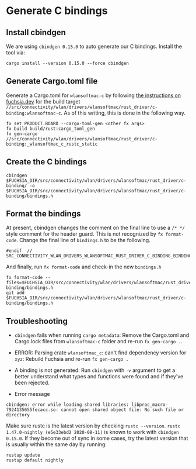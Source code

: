 # Generate C bindings

## Install cbindgen

We are using `cbindgen 0.15.0` to auto generate our C bindings.
Install the tool via:
```
cargo install --version 0.15.0 --force cbindgen
```

## Generate Cargo.toml file

Generate a Cargo.toml for `wlansoftmac-c` by following [the instructions on fuchsia.dev](https://fuchsia.dev/fuchsia-src/development/languages/rust/cargo)
for the build target `//src/connectivity/wlan/drivers/wlansoftmac/rust_driver/c-binding:wlansoftmac-c`.
As of this writing, this is done in the following way.

```
fx set PRODUCT.BOARD --cargo-toml-gen <other fx args>
fx build build/rust:cargo_toml_gen
fx gen-cargo //src/connectivity/wlan/drivers/wlansoftmac/rust_driver/c-binding:_wlansoftmac_c_rustc_static
```

## Create the C bindings

```
cbindgen $FUCHSIA_DIR/src/connectivity/wlan/drivers/wlansoftmac/rust_driver/c-binding/ -o $FUCHSIA_DIR/src/connectivity/wlan/drivers/wlansoftmac/rust_driver/c-binding/bindings.h
```

## Format the bindings

At present, cbindgen changes the comment on the final line to use a `/* */` style
comment for the header guard. This is not recognized by `fx format-code`. Change
the final line of `bindings.h` to be the following.

```
#endif  // SRC_CONNECTIVITY_WLAN_DRIVERS_WLANSOFTMAC_RUST_DRIVER_C_BINDING_BINDINGS_H_
```

And finally, run `fx format-code` and check-in the new `bindings.h`

```
fx format-code --files=$FUCHSIA_DIR/src/connectivity/wlan/drivers/wlansoftmac/rust_driver/c-binding/bindings.h
git add $FUCHSIA_DIR/src/connectivity/wlan/drivers/wlansoftmac/rust_driver/c-binding/bindings.h
```

## Troubleshooting

* `cbindgen` fails when running `cargo metadata`: Remove the Cargo.toml and Cargo.lock
files from `wlansoftmac-c` folder and re-run `fx gen-cargo .`.

* ERROR: Parsing crate `wlansoftmac_c`: can't find dependency version for `xyz`:
Rebuild Fuchsia and re-run `fx gen-cargo .`

* A binding is not generated: Run `cbindgen` with `-v` argument to get a better understand
what types and functions were found and if they've been rejected.

* Error message

```
cbindgen: error while loading shared libraries: libproc_macro-7924135655fecacc.so: cannot open shared object file: No such file or directory
```

Make sure rustc is the latest version by checking `rustc --version`. `rustc 1.47.0-nightly
(e5e33ebd2 2020-08-11)` is known to work with `cbindgen 0.15.0`. If they become out
of sync in some cases, try the latest version that is usually within the same day
by running:

```
rustup update
rustup default nightly
```
